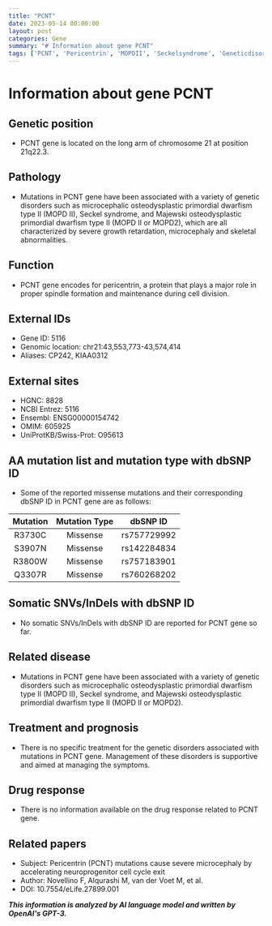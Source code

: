 ```yaml
---
title: "PCNT"
date: 2023-05-14 00:00:00
layout: post
categories: Gene
summary: "# Information about gene PCNT"
tags: ['PCNT', 'Pericentrin', 'MOPDII', 'Seckelsyndrome', 'Geneticdisorders', 'Microcephaly', 'Celldivision', 'Missensemutations']
---
```


# Information about gene PCNT

## Genetic position
* PCNT gene is located on the long arm of chromosome 21 at position 21q22.3.

## Pathology
* Mutations in PCNT gene have been associated with a variety of genetic disorders such as microcephalic osteodysplastic primordial dwarfism type II (MOPD II), Seckel syndrome, and Majewski osteodysplastic primordial dwarfism type II (MOPD II or MOPD2), which are all characterized by severe growth retardation, microcephaly and skeletal abnormalities.

## Function
* PCNT gene encodes for pericentrin, a protein that plays a major role in proper spindle formation and maintenance during cell division.

## External IDs
* Gene ID: 5116
* Genomic location: chr21:43,553,773-43,574,414
* Aliases: CP242, KIAA0312

## External sites
* HGNC: 8828
* NCBI Entrez: 5116
* Ensembl: ENSG00000154742 
* OMIM: 605925
* UniProtKB/Swiss-Prot: O95613

## AA mutation list and mutation type with dbSNP ID
* Some of the reported missense mutations and their corresponding dbSNP ID in PCNT gene are as follows:

| Mutation | Mutation Type | dbSNP ID |
|:--------:|:-------------:|:--------:|
| R3730C | Missense | rs757729992 |
| S3907N | Missense | rs142284834 |
| R3800W | Missense | rs757183901 |
| Q3307R | Missense | rs760268202 |

## Somatic SNVs/InDels with dbSNP ID
* No somatic SNVs/InDels with dbSNP ID are reported for PCNT gene so far.

## Related disease
* Mutations in PCNT gene have been associated with a variety of genetic disorders such as microcephalic osteodysplastic primordial dwarfism type II (MOPD II), Seckel syndrome, and Majewski osteodysplastic primordial dwarfism type II (MOPD II or MOPD2).

## Treatment and prognosis
* There is no specific treatment for the genetic disorders associated with mutations in PCNT gene. Management of these disorders is supportive and aimed at managing the symptoms.

## Drug response
* There is no information available on the drug response related to PCNT gene.

## Related papers
* Subject: Pericentrin (PCNT) mutations cause severe microcephaly by accelerating neuroprogenitor cell cycle exit
* Author: Novellino F, Alqurashi M, van der Voet M, et al.
* DOI: 10.7554/eLife.27899.001

**_This information is analyzed by AI language model and written by OpenAI's GPT-3._**